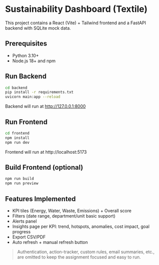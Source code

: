 # Sustainability Dashboard (Textile)

This project contains a React (Vite) + Tailwind frontend and a FastAPI backend with SQLite mock data.

## Prerequisites
- Python 3.10+
- Node.js 18+ and npm

## Run Backend
```bash
cd backend
pip install -r requirements.txt
uvicorn main:app --reload
```
Backend will run at http://127.0.0.1:8000

## Run Frontend
```bash
cd frontend
npm install
npm run dev
```
Frontend will run at http://localhost:5173

## Build Frontend (optional)
```bash
npm run build
npm run preview
```

## Features Implemented
- KPI tiles (Energy, Water, Waste, Emissions) + Overall score
- Filters (date range, department/unit basic support)
- Alerts panel
- Insights page per KPI: trend, hotspots, anomalies, cost impact, goal progress
- Export CSV/PDF
- Auto refresh + manual refresh button

> Authentication, action-tracker, custom rules, email summaries, etc., are omitted to keep the assignment focused and easy to run.
